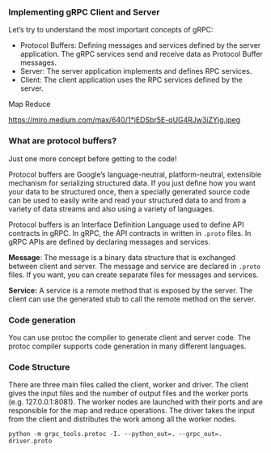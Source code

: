 ### Implementing gRPC Client and Server
Let’s try to understand the most important concepts of gRPC:

* Protocol Buffers: Defining messages and services defined by the server application. The gRPC services send and receive data as Protocol Buffer messages.
* Server: The server application implements and defines RPC services.
* Client: The client application uses the RPC services defined by the server.


Map Reduce 

https://miro.medium.com/max/640/1*jEDSbr5E-qUG4RJw3iZYjg.jpeg

### What are protocol buffers?
Just one more concept before getting to the code!

Protocol buffers are Google’s language-neutral, platform-neutral, extensible mechanism for serializing structured data. If you just define how you want your data to be structured once, then a specially generated source code can be used to easily write and read your structured data to and from a variety of data streams and also using a variety of languages.

Protocol buffers is an Interface Definition Language used to define API contracts in gRPC. In gRPC, the API contracts in written in `.proto` files. In gRPC APIs are defined by declaring messages and services.

**Message**: The message is a binary data structure that is exchanged between client and server. The message and service are declared in `.proto` files. If you want, you can create separate files for messages and services.

**Service:** A service is a remote method that is exposed by the server. The client can use the generated stub to call the remote method on the server.

### Code generation
You can use protoc the compiler to generate client and server code. The protoc compiler supports code generation in many different languages.

### Code Structure
There are three main files called the client, worker and driver. The client gives the input files and the number of output files and the worker ports (e.g. 127.0.0.1:8081). The worker nodes are launched with their ports and are responsible for the map and reduce operations. The driver takes the input from the client and distributes the work among all the worker nodes.



```commandline
python -m grpc_tools.protoc -I. --python_out=. --grpc_out=. driver.proto
```
